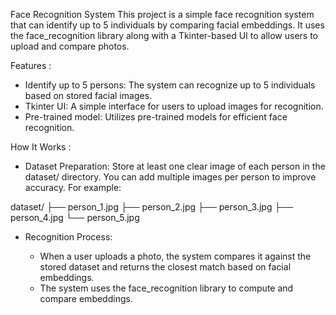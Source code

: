 Face Recognition System
This project is a simple face recognition system that can identify up to 5 individuals by comparing facial embeddings. 
It uses the face_recognition library along with a Tkinter-based UI to allow users to upload and compare photos.


Features :

- Identify up to 5 persons: The system can recognize up to 5 individuals based on stored facial images.
- Tkinter UI: A simple interface for users to upload images for recognition.
- Pre-trained model: Utilizes pre-trained models for efficient face recognition.

How It Works :

  - Dataset Preparation:
      Store at least one clear image of each person in the dataset/ directory. You can add multiple images per person to improve accuracy. For example:
  
  dataset/
  ├── person_1.jpg
  ├── person_2.jpg
  ├── person_3.jpg
  ├── person_4.jpg
  └── person_5.jpg
  
  - Recognition Process:
  
      - When a user uploads a photo, the system compares it against the stored dataset and returns the closest match based on facial embeddings.
      - The system uses the face_recognition library to compute and compare embeddings.




